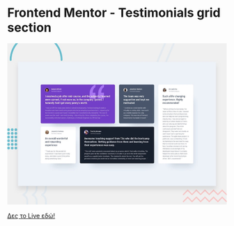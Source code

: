 # Frontend Mentor - Testimonials grid section

![Design preview for the Testimonials grid section coding challenge](./design/desktop-preview.jpg)

[Δες το Live εδώ!]([https://gakrita.github.io/Frontend-Mentor--Testimonials-grid-section/])



